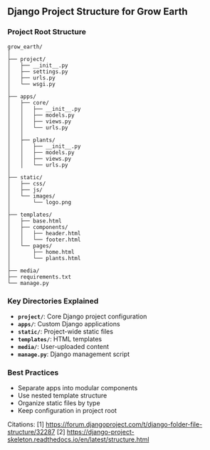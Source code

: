 ## Django Project Structure for Grow Earth

### Project Root Structure

```
grow_earth/
│
├── project/
│   ├── __init__.py
│   ├── settings.py
│   ├── urls.py
│   └── wsgi.py
│
├── apps/
│   ├── core/
│   │   ├── __init__.py
│   │   ├── models.py
│   │   ├── views.py
│   │   └── urls.py
│   │
│   ├── plants/
│   │   ├── __init__.py
│   │   ├── models.py
│   │   ├── views.py
│   │   └── urls.py
│
├── static/
│   ├── css/
│   ├── js/
│   └── images/
│       └── logo.png
│
├── templates/
│   ├── base.html
│   ├── components/
│   │   ├── header.html
│   │   └── footer.html
│   └── pages/
│       ├── home.html
│       └── plants.html
│
├── media/
├── requirements.txt
└── manage.py
```

### Key Directories Explained

- **`project/`**: Core Django project configuration
- **`apps/`**: Custom Django applications
- **`static/`**: Project-wide static files
- **`templates/`**: HTML templates
- **`media/`**: User-uploaded content
- **`manage.py`**: Django management script

### Best Practices

- Separate apps into modular components
- Use nested template structure
- Organize static files by type
- Keep configuration in project root

Citations:
[1] https://forum.djangoproject.com/t/django-folder-file-structure/32287
[2] https://django-project-skeleton.readthedocs.io/en/latest/structure.html
